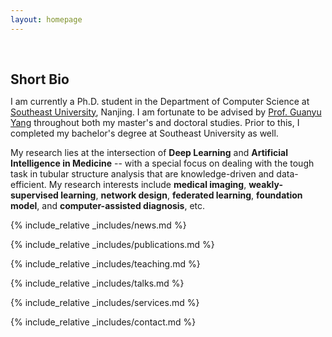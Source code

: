 ```yaml
---
layout: homepage
---
```


<h1 id="about-me"></h1>

<h2 style="margin: 60px 0px 10px;">Short Bio</h2>

I am currently a Ph.D. student in the Department of Computer Science at [Southeast University](https://seu.edu.cn), Nanjing. I am fortunate to be advised by [Prof. Guanyu Yang](https://cse.seu.edu.cn/2019/0103/c23024a257233/page.htm/) throughout both my master's and doctoral studies. Prior to this, I completed my bachelor's degree at Southeast University as well. 

My research lies at the intersection of **Deep Learning** and **Artificial Intelligence in Medicine** -- with a special focus on dealing with the tough task in tubular structure analysis that are knowledge-driven and data-efficient. My research interests include **medical imaging**, **weakly-supervised learning**, **network design**, **federated learning**, **foundation model**, and **computer-assisted diagnosis**, etc.

{% include_relative _includes/news.md %}

{% include_relative _includes/publications.md %}

{% include_relative _includes/teaching.md %}

{% include_relative _includes/talks.md %}

{% include_relative _includes/services.md %}

{% include_relative _includes/contact.md %}

